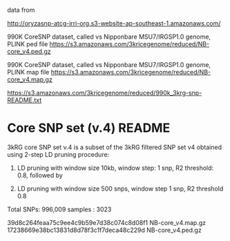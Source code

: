 data from 

http://oryzasnp-atcg-irri-org.s3-website-ap-southeast-1.amazonaws.com/

990K CoreSNP dataset, called vs Nipponbare MSU7/IRGSP1.0 genome, PLINK ped file
https://s3.amazonaws.com/3kricegenome/reduced/NB-core_v4.ped.gz

990K CoreSNP dataset, called vs Nipponbare MSU7/IRGSP1.0 genome, PLINK map file
https://s3.amazonaws.com/3kricegenome/reduced/NB-core_v4.map.gz

https://s3.amazonaws.com/3kricegenome/reduced/990k_3krg-snp-README.txt

Core SNP set (v.4) README
======================
3kRG core SNP set v.4 is a subset of the 3kRG filtered SNP set v4 obtained using 2-step LD pruning procedure:

1) LD pruning with window size 10kb, window step: 1 snp, R2 threshold: 0.8, followed by

2) LD pruning with window size 500 snps, window step 1 snp, R2 threshold 0.8

Total SNPs: 996,009
samples : 3023

39d8c264feaa75c9ee4c9b59e7d38c074c8d08f1  NB-core_v4.map.gz
17238669e38bc13831d8d78f3c1f7deca48c229d  NB-core_v4.ped.gz
